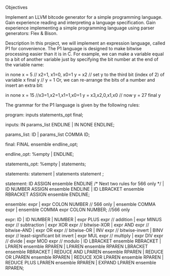 Objectives
 
Implement an LLVM bitcode generator for a simple programming language.
Gain experience reading and interpreting a language specification.
Gain experience implementing a simple programming language using parser generators: Flex & Bison.

Description
In this project, we will implement an expression language, called P1 for convenience. The P1 language is designed to make bitwise processing easier than it is in C.  For example, we can make a variable equal to a bit of another variable just by specifying the bit number at the end of the variable name:

in none
x = 5  // x2=1, x1=0, x0=1
y = x2 // set y to the third bit (index of 2) of variable x
final y // y = 1
Or, we can re-arrange the bits of a number and insert an extra bit:

in none
x = 15             //x3=1,x2=1,x1=1,x0=1
y = x3,x2,0,x1,x0  // now y = 27
final y


The grammar for the P1 language is given by the following rules:

program: inputs statements_opt final;

inputs:   IN params_list ENDLINE
| IN NONE ENDLINE;

params_list: ID
| params_list COMMA ID;

final: FINAL ensemble endline_opt;

endline_opt: %empty | ENDLINE;            

statements_opt: %empty
            | statements;

statements:   statement 
            | statements statement ;

statement: ID ASSIGN ensemble ENDLINE
  /* Next two rules for 566 only */
| ID NUMBER ASSIGN ensemble ENDLINE
| ID LBRACKET ensemble RBRACKET ASSIGN ensemble ENDLINE;

ensemble:  expr
| expr COLON NUMBER // 566 only
| ensemble COMMA expr
| ensemble COMMA expr COLON NUMBER; //566 only

expr:   ID
| ID NUMBER
| NUMBER
| expr PLUS expr   // addition
| expr MINUS expr  // subtraction
| expr XOR expr    // bitwise-XOR
| expr AND expr    // bitwise-AND
| expr OR expr     // bitwise-OR
| INV expr         // bitwise-invert
| BINV expr        // least-significant bit invert
| expr MUL expr    // multiply
| expr DIV expr    // divide
| expr MOD expr    // modulo
| ID LBRACKET ensemble RBRACKET
| LPAREN ensemble RPAREN
| LPAREN ensemble RPAREN LBRACKET ensemble RBRACKET
| REDUCE AND LPAREN ensemble RPAREN
| REDUCE OR LPAREN ensemble RPAREN
| REDUCE XOR LPAREN ensemble RPAREN
| REDUCE PLUS LPAREN ensemble RPAREN
| EXPAND  LPAREN ensemble RPAREN;


